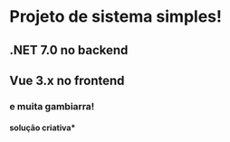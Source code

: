 # Projeto de sistema simples!
## .NET 7.0 no backend
## Vue 3.x no frontend
### e muita gambiarra!
#### solução criativa*